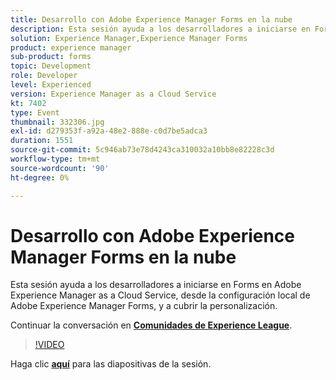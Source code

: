 ```yaml
---
title: Desarrollo con Adobe Experience Manager Forms en la nube
description: Esta sesión ayuda a los desarrolladores a iniciarse en Forms en Adobe Experience Manager as a Cloud Service, desde la configuración local de Adobe Experience Manager Forms, y a cubrir la personalización.
solution: Experience Manager,Experience Manager Forms
product: experience manager
sub-product: forms
topic: Development
role: Developer
level: Experienced
version: Experience Manager as a Cloud Service
kt: 7402
type: Event
thumbnail: 332306.jpg
exl-id: d279353f-a92a-48e2-888e-c0d7be5adca3
duration: 1551
source-git-commit: 5c946ab73e78d4243ca310032a10bb8e82228c3d
workflow-type: tm+mt
source-wordcount: '90'
ht-degree: 0%

---
```


# Desarrollo con Adobe Experience Manager Forms en la nube

Esta sesión ayuda a los desarrolladores a iniciarse en Forms en Adobe Experience Manager as a Cloud Service, desde la configuración local de Adobe Experience Manager Forms, y a cubrir la personalización.

Continuar la conversación en **[Comunidades de Experience League](https://adobe.ly/36Yd3v6)**.

>[!VIDEO](https://video.tv.adobe.com/v/332306/?quality=12&learn=on&hidetitle=true)

Haga clic **[aquí](/help/adobe-developers-live/assets/developing-aem-forms-cloud.pdf)** para las diapositivas de la sesión.
